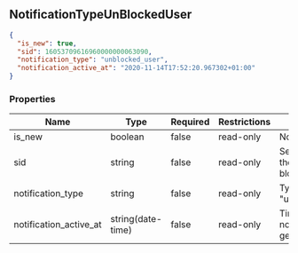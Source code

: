 <h2 id="tocS_NotificationTypeAnswer">NotificationTypeUnBlockedUser</h2>
<!-- backwards compatibility -->
<a id="schemanotificationtypeunblockeduser"></a>
<a id="schema_NotificationTypeUnBlockedUser"></a>
<a id="tocSnotificationtypeunblockeduser"></a>
<a id="tocsnotificationtypeunblockeduser"></a>

```json
{
  "is_new": true,
  "sid": 16053709616960000000063090,
  "notification_type": "unblocked_user",
  "notification_active_at": "2020-11-14T17:52:20.967302+01:00"
}
```

### Properties

|Name|Type|Required|Restrictions|Description|
|---|---|---|---|---|
|is_new|boolean|false|read-only|Notification read|
|sid|string|false|read-only|Serialization id of the notification block|
|notification_type|string|false|read-only|Type "unblocked_user"|
|notification_active_at|string(date-time)|false|read-only|Time when the notification was generated|
